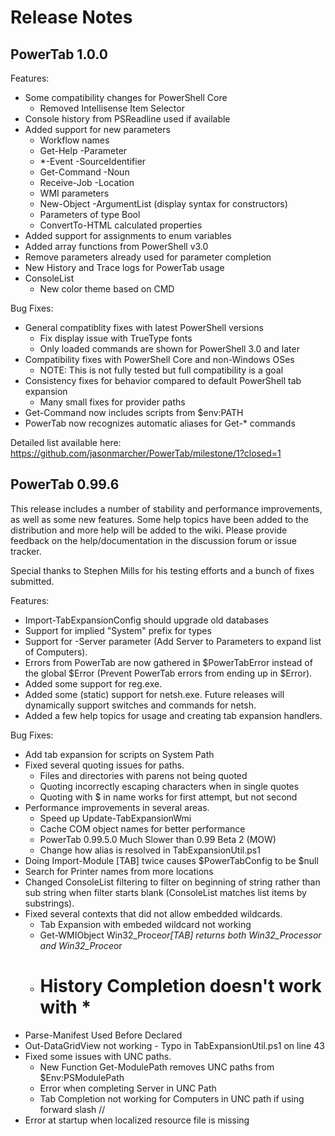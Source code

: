 # Release Notes

## PowerTab 1.0.0

Features:

- Some compatibility changes for PowerShell Core
  - Removed Intellisense Item Selector
- Console history from PSReadline used if available
- Added support for new parameters
  - Workflow names
  - Get-Help -Parameter
  - *-Event -SourceIdentifier
  - Get-Command -Noun
  - Receive-Job -Location
  - WMI parameters
  - New-Object -ArgumentList (display syntax for constructors)
  - Parameters of type Bool
  - ConvertTo-HTML calculated properties
- Added support for assignments to enum variables
- Added array functions from PowerShell v3.0
- Remove parameters already used for parameter completion
- New History and Trace logs for PowerTab usage
- ConsoleList
  - New color theme based on CMD

Bug Fixes:

- General compatiblity fixes with latest PowerShell versions
  - Fix display issue with TrueType fonts
  - Only loaded commands are shown for PowerShell 3.0 and later
- Compatibility fixes with PowerShell Core and non-Windows OSes
  - NOTE: This is not fully tested but full compatibility is a goal
- Consistency fixes for behavior compared to default PowerShell tab expansion
  - Many small fixes for provider paths
- Get-Command <TAB> now includes scripts from $env:PATH
- PowerTab now recognizes automatic aliases for Get-* commands

Detailed list available here:
https://github.com/jasonmarcher/PowerTab/milestone/1?closed=1

## PowerTab 0.99.6

This release includes a number of stability and performance improvements, as well as some new features. Some help topics have been added to the distribution and more help will be added to the wiki. Please provide feedback on the help/documentation in the discussion forum or issue tracker.

Special thanks to Stephen Mills for his testing efforts and a bunch of fixes submitted.

Features:
- Import-TabExpansionConfig should upgrade old databases
- Support for implied "System" prefix for types
- Support for -Server parameter (Add Server to Parameters to expand list of Computers).
- Errors from PowerTab are now gathered in $PowerTabError instead of the global $Error (Prevent PowerTab errors from ending up in $Error).
- Added some support for reg.exe.
- Added some (static) support for netsh.exe. Future releases will dynamically support switches and commands for netsh.
- Added a few help topics for usage and creating tab expansion handlers.

Bug Fixes:
- Add tab expansion for scripts on System Path
- Fixed several quoting issues for paths.
  - Files and directories with parens not being quoted
  - Quoting incorrectly escaping characters when in single quotes
  - Quoting with $ in name works for first <TAB> attempt, but not second <TAB>
- Performance improvements in several areas.
  - Speed up Update-TabExpansionWmi
  - Cache COM object names for better performance
  - PowerTab 0.99.5.0 Much Slower than 0.99 Beta 2 (MOW)
  - Change how alias is resolved in TabExpansionUtil.ps1
- Doing Import-Module [TAB] twice causes $PowerTabConfig to be $null
- Search for Printer names from more locations
- Changed ConsoleList filtering to filter on beginning of string rather than sub string when filter starts blank (ConsoleList matches list items by substrings).
- Fixed several contexts that did not allow embedded wildcards.
  - Tab Expansion with embeded wildcard not working
  - Get-WMIObject Win32_Proce*or[TAB] returns both Win32_Processor and Win32_Proce*or
  - # History Completion doesn't work with *
- Parse-Manifest Used Before Declared
- Out-DataGridView not working - Typo in TabExpansionUtil.ps1 on line 43
- Fixed some issues with UNC paths.
  - New Function Get-ModulePath removes UNC paths from $Env:PSModulePath
  - Error when completing Server in UNC Path
  - Tab Completion not working for Computers in UNC path if using forward slash //
- Error at startup when localized resource file is missing